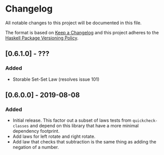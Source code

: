 # Changelog
All notable changes to this project will be documented in this file.

The format is based on [Keep a Changelog](http://keepachangelog.com/en/1.0.0/)
and this project adheres to the [Haskell Package Versioning Policy](https://pvp.haskell.org/).

## [0.6.1.0] - ???
### Added
- Storable Set-Set Law (resolves issue 101)

## [0.6.0.0] - 2019-08-08
### Added
- Initial release. This factor out a subset of laws tests
  from `quickcheck-classes` and depend on this library that
  have a more minimal dependency footprint.
- Add laws for left rotate and right rotate.
- Add law that checks that subtraction is the same thing as
  adding the negation of a number.

